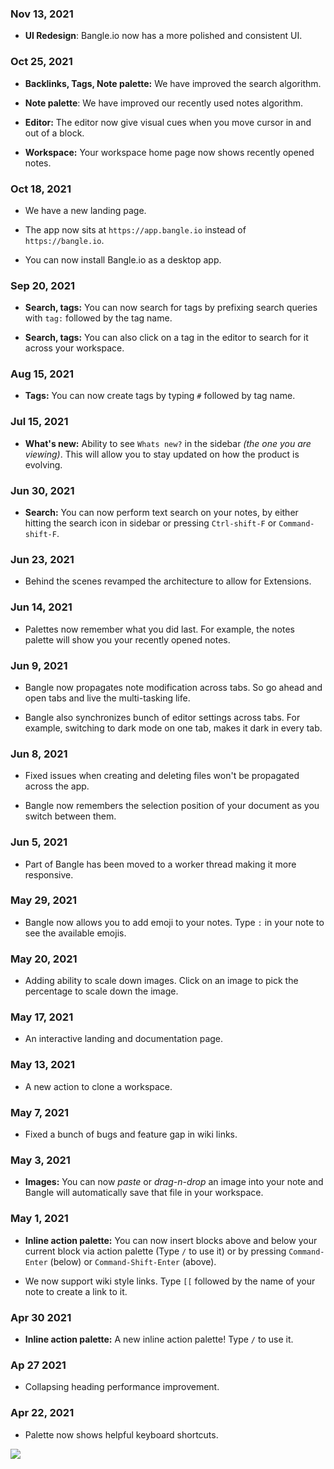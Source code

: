 ### Nov 13, 2021

- **UI Redesign**: Bangle.io now has a more polished and consistent UI.

### Oct 25, 2021

- **Backlinks, Tags, Note palette:**  We have improved the search algorithm.

- **Note palette**: We have improved our recently used notes algorithm.

- **Editor:** The editor now give visual cues when you move cursor in and out of a block.

- **Workspace:** Your workspace home page now shows recently opened notes.

### Oct 18, 2021

- We have a new landing page.

- The app now sits at `https://app.bangle.io` instead of `https://bangle.io`.

- You can now install Bangle.io as a desktop app.

### Sep 20, 2021

- **Search, tags:** You can now search for tags by prefixing search queries with `tag:` followed by the tag name.

- **Search, tags:** You can also click on a tag in the editor to search for it across your workspace.

### Aug 15, 2021

- **Tags:** You can now create tags by typing `#` followed by tag name.

### Jul 15, 2021

- **What's new:** Ability to see `Whats new?` in the sidebar _(the one you are viewing)_. This will allow you to stay updated on how the product is evolving.

### Jun 30, 2021

- **Search:** You can now perform text search on your notes, by either hitting the search icon in sidebar or pressing `Ctrl-shift-F` or `Command-shift-F`.

### Jun 23, 2021

- Behind the scenes revamped the architecture to allow for Extensions.

### Jun 14, 2021

- Palettes now remember what you did last. For example, the notes palette will show you your recently opened notes.

### Jun 9, 2021

- Bangle now propagates note modification across tabs. So go ahead and open tabs and live the multi-tasking life.

- Bangle also synchronizes bunch of editor settings across tabs. For example, switching to dark mode on one tab, makes it dark in every tab.

### Jun 8, 2021

- Fixed issues when creating and deleting files won't be propagated across the app.

- Bangle now remembers the selection position of your document as you switch between them.

### Jun 5, 2021

- Part of Bangle has been moved to a worker thread making it more responsive.

### May 29, 2021

- Bangle now allows you to add emoji to your notes. Type `:` in your note to see the available emojis.

### May 20, 2021

- Adding ability to scale down images. Click on an image to pick the percentage to scale down the image.

### May 17, 2021

- An interactive landing and documentation page.

### May 13, 2021

- A new action to clone a workspace.

### May 7, 2021

- Fixed a bunch of bugs and feature gap in wiki links.

### May 3, 2021

- **Images:** You can now _paste_ or _drag-n-drop_ an image into your note and Bangle will automatically save that file in your workspace.

### May 1, 2021

- **Inline action palette:** You can now insert blocks above and below your current block via action palette (Type `/` to use it) or by pressing `Command-Enter` (below) or `Command-Shift-Enter` (above).

- We now support wiki style links. Type `[[` followed by the name of your note to create a link to it.

### Apr 30 2021

- **Inline action palette:** A new inline action palette! Type `/` to use it.

### Ap 27 2021

- Collapsing heading performance improvement.

### Apr 22, 2021

- Palette now shows helpful keyboard shortcuts.

![](/changelog/image-2021-05-03-22-12-19-498.png)